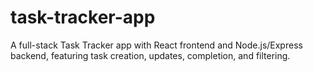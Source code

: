 # task-tracker-app
A full-stack Task Tracker app with React frontend and Node.js/Express backend, featuring task creation, updates, completion, and filtering.
